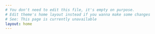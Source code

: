 ```yaml
---
# You don't need to edit this file, it's empty on purpose.
# Edit theme's home layout instead if you wanna make some changes
# See: This page is currently unavailable
layout: home
---
```

